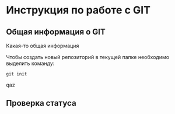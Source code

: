 # **Инструкция по работе с GIT**

## Общая информация о GIT

Какая-то общая информация

Чтобы создать новый репозиторий в текущей папке необходимо выделить команду:

    git init

qaz

## Проверка статуса ##
